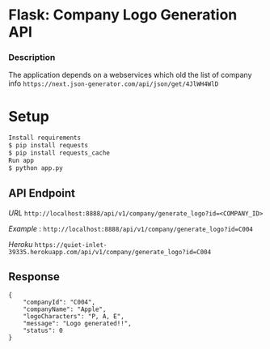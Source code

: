
# Flask: Company Logo Generation API

### Description
The application depends on a webservices which old the list of company info
`https://next.json-generator.com/api/json/get/4JlWH4WlD`


# Setup  
```sh
Install requirements
$ pip install requests 
$ pip install requests_cache
Run app 
$ python app.py
```

## API Endpoint 
*URL* `http://localhost:8888/api/v1/company/generate_logo?id=<COMPANY_ID>`

*Example* : `http://localhost:8888/api/v1/company/generate_logo?id=C004`

*Heroku* `https://quiet-inlet-39335.herokuapp.com/api/v1/company/generate_logo?id=C004`

## Response
```
{
    "companyId": "C004",
    "companyName": "Apple",
    "logoCharacters": "P, A, E",
    "message": "Logo generated!!",
    "status": 0
}
```




